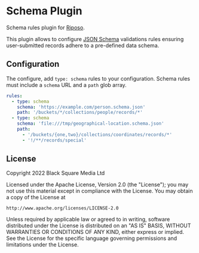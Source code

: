 # Schema Plugin

Schema rules plugin for [Riposo](https://github.com/riposo/riposo).

This plugin allows to configure [JSON Schema](https://json-schema.org/)
validations rules ensuring user-submitted records adhere to a pre-defined data
schema.

## Configuration

The configure, add `type: schema` rules to your configuration. Schema rules must
include a `schema` URL and a `path` glob array.

```yaml
rules:
  - type: schema
    schema: 'https://example.com/person.schema.json'
    path: '/buckets/*/collections/people/records/*'
  - type: schema
    schema: 'file:///tmp/geographical-location.schema.json'
    path:
      - '/buckets/{one,two}/collections/coordinates/records/*'
      - '!/**/records/special'
```

## License

Copyright 2022 Black Square Media Ltd

Licensed under the Apache License, Version 2.0 (the "License"); you may not use
this material except in compliance with the License. You may obtain a copy of
the License at

    http://www.apache.org/licenses/LICENSE-2.0

Unless required by applicable law or agreed to in writing, software distributed
under the License is distributed on an "AS IS" BASIS, WITHOUT WARRANTIES OR
CONDITIONS OF ANY KIND, either express or implied. See the License for the
specific language governing permissions and limitations under the License.
